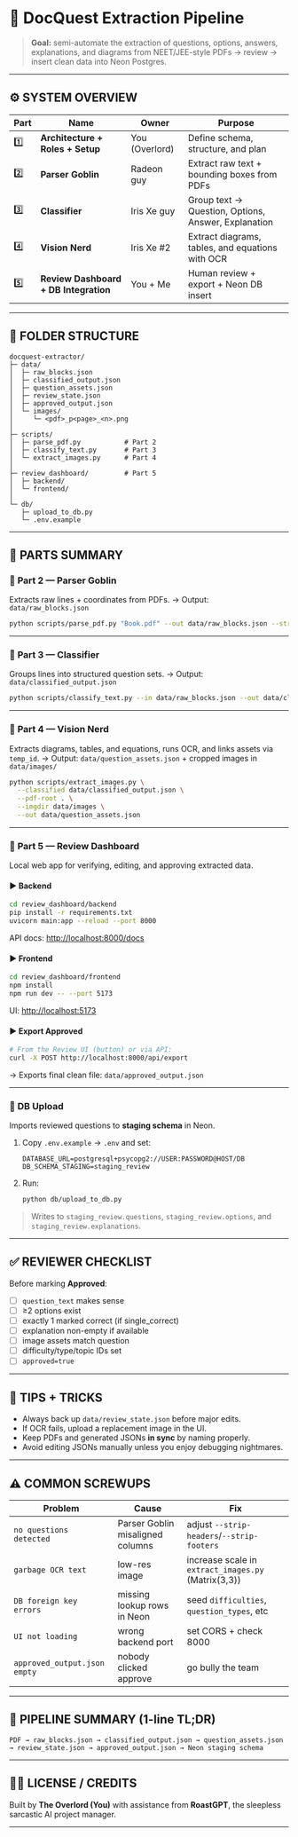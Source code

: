 # 🧩 DocQuest Extraction Pipeline

> **Goal:** semi-automate the extraction of questions, options, answers, explanations, and diagrams from NEET/JEE-style PDFs → review → insert clean data into Neon Postgres.

---

## ⚙️ SYSTEM OVERVIEW

| Part | Name                                  | Owner          | Purpose                                             |
| ---- | ------------------------------------- | -------------- | --------------------------------------------------- |
| 1️⃣  | **Architecture + Roles + Setup**      | You (Overlord) | Define schema, structure, and plan                  |
| 2️⃣  | **Parser Goblin**                     | Radeon guy     | Extract raw text + bounding boxes from PDFs         |
| 3️⃣  | **Classifier**                        | Iris Xe guy    | Group text → Question, Options, Answer, Explanation |
| 4️⃣  | **Vision Nerd**                       | Iris Xe #2     | Extract diagrams, tables, and equations with OCR    |
| 5️⃣  | **Review Dashboard + DB Integration** | You + Me       | Human review + export + Neon DB insert              |

---

## 🧱 FOLDER STRUCTURE

```
docquest-extractor/
├─ data/
│  ├─ raw_blocks.json
│  ├─ classified_output.json
│  ├─ question_assets.json
│  ├─ review_state.json
│  ├─ approved_output.json
│  └─ images/
│     └─ <pdf>_p<page>_<n>.png
│
├─ scripts/
│  ├─ parse_pdf.py           # Part 2
│  ├─ classify_text.py       # Part 3
│  └─ extract_images.py      # Part 4
│
├─ review_dashboard/         # Part 5
│  ├─ backend/
│  └─ frontend/
│
└─ db/
   ├─ upload_to_db.py
   └─ .env.example
```

---

## 🧩 PARTS SUMMARY

### 🔹 **Part 2 — Parser Goblin**

Extracts raw lines + coordinates from PDFs.
→ Output: `data/raw_blocks.json`

```bash
python scripts/parse_pdf.py "Book.pdf" --out data/raw_blocks.json --strip-headers --strip-footers
```

---

### 🔹 **Part 3 — Classifier**

Groups lines into structured question sets.
→ Output: `data/classified_output.json`

```bash
python scripts/classify_text.py --in data/raw_blocks.json --out data/classified_output.json
```

---

### 🔹 **Part 4 — Vision Nerd**

Extracts diagrams, tables, and equations, runs OCR, and links assets via `temp_id`.
→ Output: `data/question_assets.json` + cropped images in `data/images/`

```bash
python scripts/extract_images.py \
  --classified data/classified_output.json \
  --pdf-root . \
  --imgdir data/images \
  --out data/question_assets.json
```

---

### 🔹 **Part 5 — Review Dashboard**

Local web app for verifying, editing, and approving extracted data.

#### ▶ Backend

```bash
cd review_dashboard/backend
pip install -r requirements.txt
uvicorn main:app --reload --port 8000
```

API docs: [http://localhost:8000/docs](http://localhost:8000/docs)

#### ▶ Frontend

```bash
cd review_dashboard/frontend
npm install
npm run dev -- --port 5173
```

UI: [http://localhost:5173](http://localhost:5173)

#### ▶ Export Approved

```bash
# From the Review UI (button) or via API:
curl -X POST http://localhost:8000/api/export
```

→ Exports final clean file:
`data/approved_output.json`

---

### 🔹 **DB Upload**

Imports reviewed questions to **staging schema** in Neon.

1. Copy `.env.example` → `.env` and set:

   ```
   DATABASE_URL=postgresql+psycopg2://USER:PASSWORD@HOST/DB
   DB_SCHEMA_STAGING=staging_review
   ```

2. Run:

   ```bash
   python db/upload_to_db.py
   ```

> Writes to `staging_review.questions`, `staging_review.options`, and `staging_review.explanations`.

---

## ✅ REVIEWER CHECKLIST

Before marking **Approved**:

* [ ] `question_text` makes sense
* [ ] ≥2 options exist
* [ ] exactly 1 marked correct (if single_correct)
* [ ] explanation non-empty if available
* [ ] image assets match question
* [ ] difficulty/type/topic IDs set
* [ ] `approved=true`

---

## 🧠 TIPS + TRICKS

* Always back up `data/review_state.json` before major edits.
* If OCR fails, upload a replacement image in the UI.
* Keep PDFs and generated JSONs **in sync** by naming properly.
* Avoid editing JSONs manually unless you enjoy debugging nightmares.

---

## ⚠️ COMMON SCREWUPS

| Problem                      | Cause                            | Fix                                                 |
| ---------------------------- | -------------------------------- | --------------------------------------------------- |
| `no questions detected`      | Parser Goblin misaligned columns | adjust `--strip-headers`/`--strip-footers`          |
| `garbage OCR text`           | low-res image                    | increase scale in `extract_images.py` (Matrix(3,3)) |
| `DB foreign key errors`      | missing lookup rows in Neon      | seed `difficulties`, `question_types`, etc          |
| `UI not loading`             | wrong backend port               | set CORS + check 8000                               |
| `approved_output.json empty` | nobody clicked approve           | go bully the team                                   |

---

## 🧩 PIPELINE SUMMARY (1-line TL;DR)

```
PDF → raw_blocks.json → classified_output.json → question_assets.json
→ review_state.json → approved_output.json → Neon staging schema
```

---

## 🧑‍💻 LICENSE / CREDITS

Built by **The Overlord (You)**
with assistance from **RoastGPT**, the sleepless sarcastic AI project manager.

---